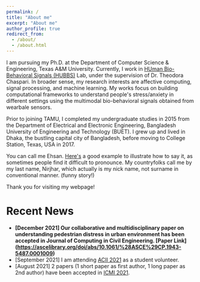 ```yaml
---
permalink: /
title: "About me"
excerpt: "About me"
author_profile: true
redirect_from: 
  - /about/
  - /about.html
---
```


I am pursuing my Ph.D. at the Department of Computer Science & Engineering, Texas A&M University. 
Currently, I work in [HUman Bio-Behavioral Signals (HUBBS)](https://hubbs.engr.tamu.edu/) Lab, under the supervision of Dr. Theodora Chaspari. 
In broader sense, my research interests are affective computing, signal processing, and machine learning. 
My works focus on building computational frameworks to understand people's stress/anxiety in different settings using the multimodal bio-behavioral signals obtained from wearbale sensors. 


Prior to joining TAMU, I completed my undergraduate studies in 2015 from the Department of Electrical and Electronic Engineering, Bangladesh University of Engineering and Technology (BUET).
I grew up and lived in Dhaka, the bustling capital city of Bangladesh, before moving to College Station, Texas, USA in 2017.

You can call me Ehsan. [Here's](https://www.pronouncenames.com/Ehsan) a good example to illustrate how to say it, as sometimes people find it difficult to pronounce. 
My countryfolks call me by my last name, Nirjhar, which actually is my nick name, not surname in conventional manner. (funny story!)

Thank you for visiting my webpage!


Recent News
======
- **[December 2021] Our collaborative and multidisciplinary paper on understanding pedestrian distress in urban environment has been accepted in Journal of Computing in Civil Engineering. [Paper Link] (https://ascelibrary.org/doi/abs/10.1061/%28ASCE%29CP.1943-5487.0001009)**
- [September 2021] I am attending [ACII 2021](https://www.acii-conf.net/2021/) as a student volunteer.
- [August 2021] 2 papers (1 short paper as first author, 1 long paper as 2nd author) have been accepted in [ICMI 2021](https://icmi.acm.org/2021/).
